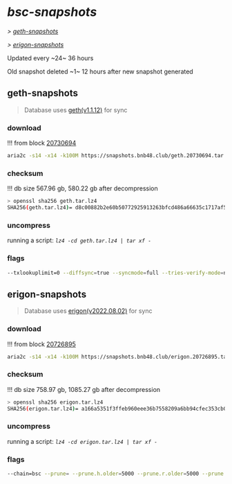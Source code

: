# *bsc-snapshots*


*\> [geth-snapshots](#geth-snapshots)*

*\> [erigon-snapshots](#erigon-snapshots)*

Updated every ~24~ 36 hours

Old snapshot deleted ~1~ 12 hours after new snapshot generated

## geth-snapshots


> Database uses [geth(v1.1.12)](https://github.com/bnb-chain/bsc/releases/tag/v1.1.12) for sync


### download

<!-- begin_geth -->

!!! from block [20730694](https://bscscan.com/block/20730694)
```bash
aria2c -s14 -x14 -k100M https://snapshots.bnb48.club/geth.20730694.tar.lz4 -o geth.tar.lz4
```


### checksum


!!! db size 567.96 gb, 580.22 gb after decompression
```bash
> openssl sha256 geth.tar.lz4
SHA256(geth.tar.lz4)= d8c00882b2e60b50772925913263bfcd486a66635c1717af53a9909b801f0bf0
```

<!-- end_geth -->

### uncompress


running a script: _`lz4 -cd geth.tar.lz4 | tar xf -`_


### flags


```bash
--txlookuplimit=0 --diffsync=true --syncmode=full --tries-verify-mode=none --pruneancient=true --diffblock=5000
```


## erigon-snapshots


> Database uses [erigon(v2022.08.02)](https://github.com/ledgerwatch/erigon/releases/tag/v2022.08.02) for sync


### download

<!-- begin_erigon -->

!!! from block [20726895](https://bscscan.com/block/20726895)
```bash
aria2c -s14 -x14 -k100M https://snapshots.bnb48.club/erigon.20726895.tar.lz4 -o erigon.tar.lz4
```


### checksum


!!! db size 758.97 gb, 1085.27 gb after decompression
```bash
> openssl sha256 erigon.tar.lz4
SHA256(erigon.tar.lz4)= a166a5351f3ffeb960eee36b7558209a6bb94cfec353cb0e4b8feaf3cb244729
```

<!-- end_erigon -->

### uncompress


running a script: _`lz4 -cd erigon.tar.lz4 | tar xf -`_


### flags


```bash
--chain=bsc --prune= --prune.h.older=5000 --prune.r.older=5000 --prune.t.older=5000 --prune.c.older=5000 --db.pagesize=16k
```
